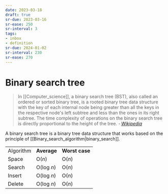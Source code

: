 ```yaml
---
date: 2023-03-18
draft: true
sr-due: 2023-03-16
sr-ease: 250
sr-interval: 3
tags:
- inbox
- definition
sr-due: 2024-01-02
sr-interval: 230
sr-ease: 270
---
```


# Binary search tree

> In [[Computer_science]], a binary search tree (BST), also called an ordered or
> sorted binary tree, is a rooted binary tree data structure with the key of
> each internal node being greater than all the keys in the respective node's
> left subtree and less than the ones in its right subtree. The time complexity
> of operations on the binary search tree is directly proportional to the height
> of the tree.
> - <cite>[Wikipedia](https://en.wikipedia.org/wiki/Binary_search_tree)</cite>

A binary search tree is a binary tree data structure that works based on the
principle of [[Binary_search_algorithm|binary_search]].

|           |             |                |
| --------- | ----------- | -------------- |
| Algorithm | **Average** | **Worst case** |
| Space     | O(_n_)      | O(_n_)         |
| Search    | O(log _n_)  | O(_n_)         |
| Insert    | O(log _n_)  | O(_n_)         |
| Delete    | O(log _n_)  | O(_n_)         |

